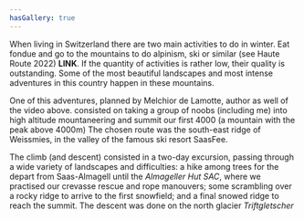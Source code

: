 ```yaml
---
hasGallery: true
---
```


When living in Switzerland there are two main activities to do in winter.
Eat fondue and go to the mountains to do alpinism, ski or similar (see Haute Route 2022) **LINK**. 
If the quantity of activities is rather low, their quality is outstanding.
Some of the most beautiful landscapes and most intense adventures in this country happen in these mountains. 

One of this adventures, planned by Melchior de Lamotte, author as well of the video above. consisted on taking a 
group of noobs (including me) into high altitude mountaneering and summit our first 4000 (a mountain with the peak above 4000m)
The chosen route was the south-east ridge of Weissmies, in the valley of the famous ski resort SaasFee. 

The climb (and descent) consisted in a two-day excursion, passing through a wide variety of landscapes and difficulties:
a hike among trees for the depart from Saas-Almagell until the _Almageller Hut SAC_, where we practised our crevasse rescue and 
rope manouvers; some scrambling over a rocky ridge to arrive to the first snowfield; and a final snowed ridge to reach the
summit. The descent was done on the north glacier _Triftgletscher_
